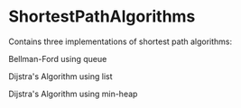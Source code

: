 # ShortestPathAlgorithms

Contains three implementations of shortest path algorithms:

Bellman-Ford using queue

Dijstra's Algorithm using list

Dijstra's Algorithm using min-heap
